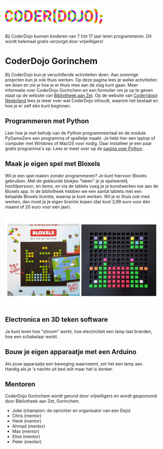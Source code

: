 ![CoderDojo logo](coderdojo_logo.png)

Bij CoderDojo kunnen kinderen van 7 t/m 17 jaar leren programmeren. Dit wordt helemaal gratis verzorgd door vrijwilligers!

# CoderDojo Gorinchem
Bij CoderDojo kun je verschillende activiteiten doen. Aan sommige projecten kun je ook thuis werken. 
Op deze pagina lees je welke activiteiten we doen en zie je hoe je er thuis mee aan de slag kunt gaan.
Meer informatie over CoderDojo Gorinchem en een formulier om je op te geven staat op de website van [Bibliotheek aan Zet](https://www.debibliotheekaanzet.nl/activiteiten/coderdojo). Op de website van [Coder(dojo) Nederland](https://coderdojo.nl) lees je meer over wat CoderDojo inhoudt, waarom het bestaat en hoe je er zelf één kunt beginnen.

## Programmeren met Python
Leer hoe je met behulp van de Python programmeertaal en de module PyGameZero een programma of spelletje maakt. Je hebt hier een laptop of computer met Windows of MacOS voor nodig. Daar installeer je een paar gratis programma's op. Lees er meer over op de [pagina over Python](python.md).

## Maak je eigen spel met Bloxels
Wil je een spel maken zonder programmeren? Je kunt hiervoor Bloxels gebruiken. Met de gekleurde blokjes "teken" je je spelwereld, hoofdpersoon, en items, en via de tablets voeg je je kunstwerken toe aan de Bloxels app. In de bibliotheek hebben we een aantal tablets met een betaalde Bloxels licentie, waarop je kunt werken. Wil je er thuis ook mee werken, dan moet je je eigen licentie kopen (dat kost 3,99 euro voor één maand of 20 euro voor een jaar).

![Foto van Bloxels](bloxels.jpeg)

## Electronica en 3D teken software
Je kunt leren hoe "stroom" werkt, hoe electriciteit een lamp laat branden, hoe een schakelaar werkt.

## Bouw je eigen apparaatje met een Arduino
Als jouw apparaatje een beweging waarneemt, zet het een lamp aan. Handig als je 's nachts uit bed wilt maar het is donker.

## Mentoren
CoderDojo Gorinchem wordt gerund door vrijwilligers en wordt gesponsord door Bibliotheek aan Zet, Gorinchem.

- Joke (champion: de oprichter en organisator van een Dojo)
- Chris (mentor)
- Henk (mentor)
- Ahmad (mentor)
- Max (mentor)
- Elise (mentor)
- Peter (mentor)
